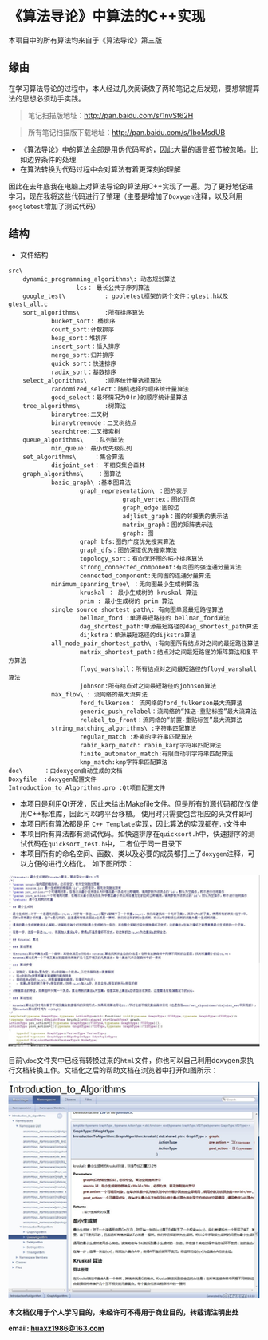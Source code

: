 # 《算法导论》中算法的C++实现
<!--
    作者：华校专
    email: huaxz1986@163.com
**  本文档可用于个人学习目的，不得用于商业目的  **
-->
本项目中的所有算法均来自于《算法导论》第三版

## 缘由
在学习算法导论的过程中，本人经过几次阅读做了两轮笔记之后发现，要想掌握算法的思想必须动手实践。
> 笔记扫描版地址：http://pan.baidu.com/s/1nvSt62H

> 所有笔记扫描版下载地址：http://pan.baidu.com/s/1boMsdUB

* 《算法导论》中的算法全部是用伪代码写的，因此大量的语言细节被忽略。比如边界条件的处理
* 在算法转换为代码过程中会对算法有着更深刻的理解

因此在去年底我在电脑上对算法导论的算法用C++实现了一遍。为了更好地促进学习，现在我将这些代码进行了整理（主要是增加了`Doxygen`注释，以及利用`googletest`增加了测试代码）

## 结构

* 文件结构

```
src\
	dynamic_programming_algorithms\: 动态规划算法
			       lcs： 最长公共子序列算法
	google_test\           : gooletest框架的两个文件：gtest.h以及gtest_all.c
	sort_algorithms\       :所有排序算法
			bucket_sort: 桶排序
			count_sort:计数排序
			heap_sort：堆排序
			insert_sort：插入排序
			merge_sort:归并排序
			quick_sort：快速排序
			radix_sort：基数排序
	select_algorithms\     :顺序统计量选择算法
			randomized_select：随机选择的顺序统计量算法
			good_select：最坏情况为O(n)的顺序统计量算法
	tree_algorithms\       :树算法
			binarytree:二叉树
			binarytreenode：二叉树结点
			searchtree:二叉搜索树	
	queue_algorithms\	：队列算法
			min_queue: 最小优先级队列
	set_algorithms\		：集合算法
			disjoint_set： 不相交集合森林
	graph_algorithms\    ：图算法
			basic_graph\ :基本图算法
					graph_representation\ ：图的表示
								graph_vertex：图的顶点
								graph_edge:图的边
								adjlist_graph：图的邻接表的表示法
								matrix_graph：图的矩阵表示法
								graph: 图
					graph_bfs:图的广度优先搜索算法
					graph_dfs：图的深度优先搜索算法
					topology_sort：有向无环图的拓扑排序算法
					strong_connected_component:有向图的强连通分量算法
					connected_component:无向图的连通分量算法
			minimum_spanning_tree\ ：无向图最小生成树算法
					kruskal ： 最小生成树的 kruskal 算法
					prim : 最小生成树的 prim 算法
			single_source_shortest_path\: 有向图单源最短路径算法
					bellman_ford :单源最短路径的 bellman_ford算法
					dag_shortest_path:单源最短路径的dag_shortest_path算法
					dijkstra：单源最短路径的dijkstra算法
			all_node_pair_shortest_path\ :有向图所有结点对之间的最短路径算法
					matrix_shortest_path：结点对之间最短路径的矩阵算法和复平方算法
					floyd_warshall：所有结点对之间最短路径的floyd_warshall算法
					johnson:所有结点对之间最短路径的johnson算法
			max_flow\ : 流网络的最大流算法
					ford_fulkerson： 流网络的ford_fulkerson最大流算法
					generic_push_relabel：流网络的“推送-重贴标签”最大流算法
					relabel_to_front：流网络的“前置-重贴标签”最大流算法
			string_matching_algorithms\ :字符串匹配算法
					regular_match :朴素的字符串匹配算法
					rabin_karp_match: rabin_karp字符串匹配算法
					finite_automaton_match:有限自动机字符串匹配算法
					kmp_match:kmp字符串匹配算法
doc\      ：由doxygen自动生成的文档
Doxyfile  :doxygen配置文件
Introduction_to_Algorithms.pro :Qt项目配置文件
```

* 本项目是利用Qt开发，因此未给出Makefile文件。但是所有的源代码都仅仅使用C++标准库，因此可以跨平台移植。
  使用时只需要包含相应的头文件即可
* 本项目所有算法都是用 `C++ Template`实现，因此算法的实现都在`.h`文件中
* 本项目所有算法都有测试代码。如快速排序在`quicksort.h`中，快速排序的测试代码在`quicksort_test.h`中，二者位于同一目录下
* 本项目所有的命名空间、函数、类以及必要的成员都打上了`doxygen`注释，可以方便的进行文档化。
如下图所示：

![doc文件](./doxygen.JPG)

目前`\doc`文件夹中已经有转换过来的`html`文件，你也可以自己利用doxygen来执行文档转换工作。文档化之后的帮助文档在浏览器中打开如图所示：

![doc文件](./doc.JPG)

 **本文档仅用于个人学习目的，未经许可不得用于商业目的，转载请注明出处**

 **email: huaxz1986@163.com** 
